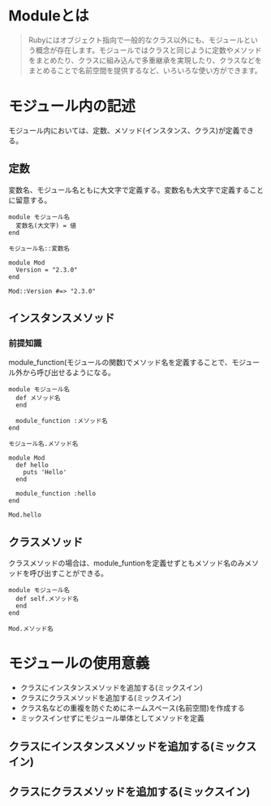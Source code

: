 # Moduleとは
> Rubyにはオブジェクト指向で一般的なクラス以外にも、モジュールという概念が存在します。モジュールではクラスと同じように定数やメソッドをまとめたり、クラスに組み込んで多重継承を実現したり、クラスなどをまとめることで名前空間を提供するなど、いろいろな使い方ができます。

# モジュール内の記述
モジュール内においては、定数、メソッド(インスタンス、クラス)が定義できる。

## 定数
変数名、モジュール名ともに大文字で定義する。変数名も大文字で定義することに留意する。

```
module モジュール名
  変数名(大文字) = 値
end

モジュール名::変数名
```

```
module Mod
  Version = "2.3.0"
end

Mod::Version #=> "2.3.0"
```

## インスタンスメソッド
### 前提知識

module_function(モジュールの関数)でメソッド名を定義することで、モジュール外から呼び出せるようになる。

```
module モジュール名
  def メソッド名
  end

  module_function :メソッド名
end

モジュール名.メソッド名
```

```
module Mod
  def hello
    puts 'Hello'
  end

  module_function :hello
end

Mod.hello
```

## クラスメソッド
クラスメソッドの場合は、module_funtionを定義せずともメソッド名のみメソッドを呼び出すことができる。

```
module モジュール名
  def self.メソッド名
  end
end

Mod.メソッド名
```

# モジュールの使用意義
- クラスにインスタンスメソッドを追加する(ミックスイン)
- クラスにクラスメソッドを追加する(ミックスイン)
- クラス名などの重複を防ぐためにネームスペース(名前空間)を作成する
- ミックスインせずにモジュール単体としてメソッドを定義


## クラスにインスタンスメソッドを追加する(ミックスイン)
## クラスにクラスメソッドを追加する(ミックスイン)

